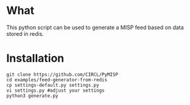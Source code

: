 # What

This python script can be used to generate a MISP feed based on data stored in redis.

# Installation

````
git clone https://github.com/CIRCL/PyMISP
cd examples/feed-generator-from-redis
cp settings-default.py settings.py
vi settings.py #adjust your settings
python3 generate.py
````
